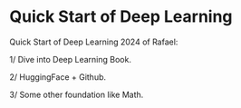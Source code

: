 # Quick Start of Deep Learning

Quick Start of Deep Learning 2024 of Rafael:

1/ Dive into Deep Learning Book.

2/ HuggingFace + Github.

3/ Some other foundation like Math.

